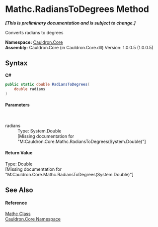 # Mathc.RadiansToDegrees Method 
 _**\[This is preliminary documentation and is subject to change.\]**_

Converts radians to degrees

**Namespace:**&nbsp;<a href="N_Cauldron_Core">Cauldron.Core</a><br />**Assembly:**&nbsp;Cauldron.Core (in Cauldron.Core.dll) Version: 1.0.0.5 (1.0.0.5)

## Syntax

**C#**<br />
``` C#
public static double RadiansToDegrees(
	double radians
)
```


#### Parameters
&nbsp;<dl><dt>radians</dt><dd>Type: System.Double<br />\[Missing <param name="radians"/> documentation for "M:Cauldron.Core.Mathc.RadiansToDegrees(System.Double)"\]</dd></dl>

#### Return Value
Type: Double<br />\[Missing <returns> documentation for "M:Cauldron.Core.Mathc.RadiansToDegrees(System.Double)"\]

## See Also


#### Reference
<a href="T_Cauldron_Core_Mathc">Mathc Class</a><br /><a href="N_Cauldron_Core">Cauldron.Core Namespace</a><br />